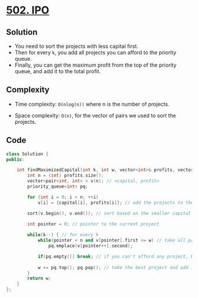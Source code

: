 # [502. IPO](https://leetcode.com/problems/ipo/)

## Solution
- You need to sort the projects with less capital first.
- Then for every `k`, you add all projects you can afford to the priority queue.
- Finally, you can get the maximum profit from the top of the priority queue, and add it to the total profit.
## Complexity
- Time complexity: `O(nlog(n))` where n is the number of projects.


- Space complexity: `O(n)`, for the vector of pairs we used to sort the projects.


## Code
``` cpp
class Solution {
public:

    int findMaximizedCapital(int k, int w, vector<int>& profits, vector<int>& capital) {
        int n = (int) profits.size();
        vector<pair<int, int> > v(n); // <capital, profit>
        priority_queue<int> pq;

        for (int i = 0; i < n; ++i)
            v[i] = {capital[i], profits[i]}; // add the projects to the vector

        sort(v.begin(), v.end()); // sort based on the smaller capital

        int pointer = 0; // pointer to the current project
        
        while(k--) { // for every k
            while(pointer < n and v[pointer].first <= w) // take all projects you can afford
                pq.emplace(v[pointer++].second);

            if(pq.empty()) break; // if you can't afford any project, break
            
            w += pq.top(); pq.pop(); // take the best project and add it to the total profit
        }
        return w;
    }
};
```